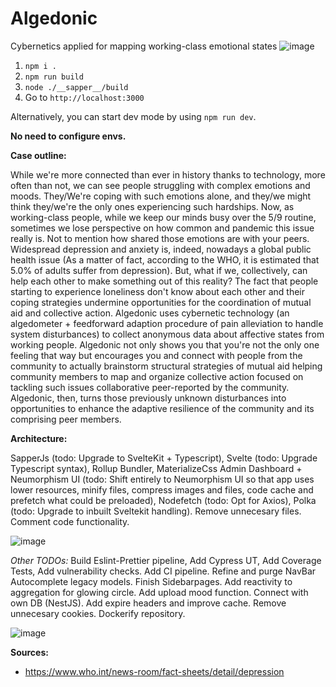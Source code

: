 # Algedonic
Cybernetics applied for mapping working-class emotional states
![image](https://user-images.githubusercontent.com/16574952/173205437-58eea16f-089f-4586-b6b9-8d9262c4c072.png)

1. `npm i .`
2. `npm run build`
3. `node ./__sapper__/build`
4. Go to `http://localhost:3000`

Alternatively, you can start dev mode by using `npm run dev`.

**No need to configure envs.**

**Case outline:**

While we're more connected than ever in history thanks to
                    technology, more often than not, we can see people
                    struggling with complex emotions and moods. They/We're coping with
                    such emotions alone, and they/we might think they/we're the only ones
                    experiencing such hardships. Now, as working-class people,
                    while we keep our minds busy over the 5/9 routine, sometimes
                    we lose perspective on how common and pandemic this issue really is. Not to mention how
                    shared those emotions are with your peers. Widespread depression and anxiety is, indeed, nowadays a
                    global public health issue (As a matter of fact, according to the WHO, it is estimated that 5.0% of adults suffer from depression). But, what if we, collectively, can help each other to make something out of this reality?
                    The fact that people starting to experience loneliness don't know about each other and their coping strategies
                    undermine opportunities for the coordination of mutual aid and collective
                    action. Algedonic uses cybernetic technology (an algedometer + feedforward adaption procedure of pain alleviation to handle system disturbances) to collect anonymous data about affective states
                    from working people. Algedonic not only shows you that you're not the only one feeling that way but encourages you and connect with people from the community to actually brainstorm structural strategies of mutual aid helping community members to map and organize collective action focused on tackling such issues collaborative peer-reported by the community. Algedonic, then, turns those previously unknown disturbances into opportunities to enhance the adaptive resilience of the community and its comprising peer members.
                  


**Architecture:**

SapperJs (todo: Upgrade to SvelteKit + Typescript), Svelte (todo: Upgrade Typescript syntax), Rollup Bundler, 
MaterializeCss Admin Dashboard + Neumorphism UI (todo: Shift entirely to Neumorphism UI so that app uses lower resources, minify files, compress images and files, code cache and prefetch what could be preloaded), Nodefetch (todo: Opt for Axios), Polka (todo: Upgrade to inbuilt Sveltekit handling). Remove unnecesary files. Comment code functionality.

![image](https://user-images.githubusercontent.com/16574952/173208359-533036c4-a0b8-4534-a0b9-cab551bdb679.png)


_Other TODOs:_ Build Eslint-Prettier pipeline, Add Cypress UT, Add Coverage Tests, Add vulnerability checks. Add CI pipeline. Refine and purge NavBar Autocomplete legacy models. Finish Sidebarpages. Add reactivity to aggregation for glowing circle. Add upload mood function. Connect with own DB (NestJS). Add expire headers and improve cache. Remove unnecesary cookies. Dockerify repository.

![image](https://user-images.githubusercontent.com/16574952/173208447-b130c0dd-18a4-4cb9-933b-2d2d20888895.png)

**Sources:**

- https://www.who.int/news-room/fact-sheets/detail/depression

